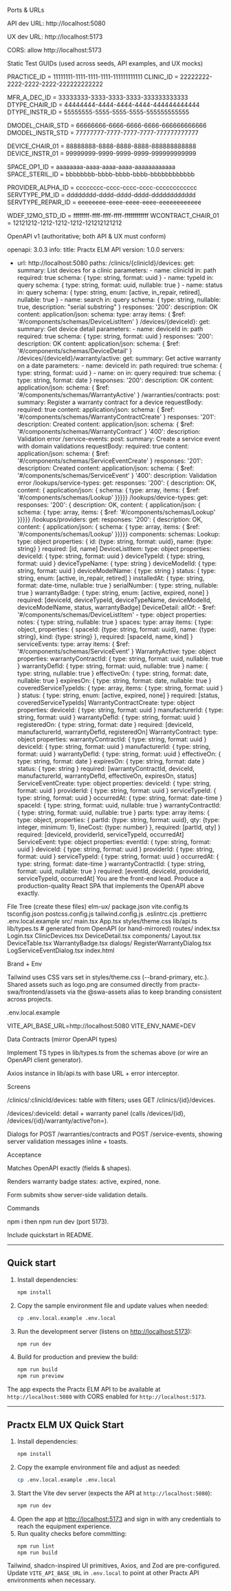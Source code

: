 Ports & URLs

API dev URL: http://localhost:5080

UX dev URL: http://localhost:5173

CORS: allow http://localhost:5173

Static Test GUIDs (used across seeds, API examples, and UX mocks)

PRACTICE_ID = 11111111-1111-1111-1111-111111111111
CLINIC_ID   = 22222222-2222-2222-2222-222222222222

MFR_A_DEC_ID       = 33333333-3333-3333-3333-333333333333
DTYPE_CHAIR_ID     = 44444444-4444-4444-4444-444444444444
DTYPE_INSTR_ID     = 55555555-5555-5555-5555-555555555555

DMODEL_CHAIR_STD   = 66666666-6666-6666-6666-666666666666
DMODEL_INSTR_STD   = 77777777-7777-7777-7777-777777777777

DEVICE_CHAIR_01    = 88888888-8888-8888-8888-888888888888
DEVICE_INSTR_01    = 99999999-9999-9999-9999-999999999999

SPACE_OP1_ID       = aaaaaaaa-aaaa-aaaa-aaaa-aaaaaaaaaaaa
SPACE_STERIL_ID    = bbbbbbbb-bbbb-bbbb-bbbb-bbbbbbbbbbbb

PROVIDER_ALPHA_ID  = cccccccc-cccc-cccc-cccc-cccccccccccc
SERVTYPE_PM_ID     = dddddddd-dddd-dddd-dddd-dddddddddddd
SERVTYPE_REPAIR_ID = eeeeeeee-eeee-eeee-eeee-eeeeeeeeeeee

WDEF_12MO_STD_ID   = ffffffff-ffff-ffff-ffff-ffffffffffff
WCONTRACT_CHAIR_01 = 12121212-1212-1212-1212-121212121212


OpenAPI v1 (authoritative; both API & UX must conform)

openapi: 3.0.3
info:
  title: Practx ELM API
  version: 1.0.0
servers:
  - url: http://localhost:5080
paths:
  /clinics/{clinicId}/devices:
    get:
      summary: List devices for a clinic
      parameters:
        - name: clinicId
          in: path
          required: true
          schema: { type: string, format: uuid }
        - name: typeId
          in: query
          schema: { type: string, format: uuid, nullable: true }
        - name: status
          in: query
          schema: { type: string, enum: [active, in_repair, retired], nullable: true }
        - name: search
          in: query
          schema: { type: string, nullable: true, description: "serial substring" }
      responses:
        '200':
          description: OK
          content:
            application/json:
              schema:
                type: array
                items: { $ref: '#/components/schemas/DeviceListItem' }
  /devices/{deviceId}:
    get:
      summary: Get device detail
      parameters:
        - name: deviceId
          in: path
          required: true
          schema: { type: string, format: uuid }
      responses:
        '200':
          description: OK
          content:
            application/json:
              schema: { $ref: '#/components/schemas/DeviceDetail' }
  /devices/{deviceId}/warranty/active:
    get:
      summary: Get active warranty on a date
      parameters:
        - name: deviceId
          in: path
          required: true
          schema: { type: string, format: uuid }
        - name: on
          in: query
          required: true
          schema: { type: string, format: date }
      responses:
        '200':
          description: OK
          content:
            application/json:
              schema: { $ref: '#/components/schemas/WarrantyActive' }
  /warranties/contracts:
    post:
      summary: Register a warranty contract for a device
      requestBody:
        required: true
        content:
          application/json:
            schema: { $ref: '#/components/schemas/WarrantyContractCreate' }
      responses:
        '201':
          description: Created
          content:
            application/json:
              schema: { $ref: '#/components/schemas/WarrantyContract' }
        '400':
          description: Validation error
  /service-events:
    post:
      summary: Create a service event with domain validations
      requestBody:
        required: true
        content:
          application/json:
            schema: { $ref: '#/components/schemas/ServiceEventCreate' }
      responses:
        '201':
          description: Created
          content:
            application/json:
              schema: { $ref: '#/components/schemas/ServiceEvent' }
        '400':
          description: Validation error
  /lookups/service-types:
    get:
      responses:
        '200': { description: OK, content: { application/json: { schema: { type: array, items: { $ref: '#/components/schemas/Lookup' }}}}}
  /lookups/device-types:
    get:
      responses:
        '200': { description: OK, content: { application/json: { schema: { type: array, items: { $ref: '#/components/schemas/Lookup' }}}}}
  /lookups/providers:
    get:
      responses:
        '200': { description: OK, content: { application/json: { schema: { type: array, items: { $ref: '#/components/schemas/Lookup' }}}}}
components:
  schemas:
    Lookup:
      type: object
      properties: { id: {type: string, format: uuid}, name: {type: string} }
      required: [id, name]
    DeviceListItem:
      type: object
      properties:
        deviceId: { type: string, format: uuid }
        deviceTypeId: { type: string, format: uuid }
        deviceTypeName: { type: string }
        deviceModelId: { type: string, format: uuid }
        deviceModelName: { type: string }
        status: { type: string, enum: [active, in_repair, retired] }
        installedAt: { type: string, format: date-time, nullable: true }
        serialNumber: { type: string, nullable: true }
        warrantyBadge: { type: string, enum: [active, expired, none] }
      required: [deviceId, deviceTypeId, deviceTypeName, deviceModelId, deviceModelName, status, warrantyBadge]
    DeviceDetail:
      allOf:
        - $ref: '#/components/schemas/DeviceListItem'
        - type: object
          properties:
            notes: { type: string, nullable: true }
            spaces: 
              type: array
              items: { type: object, properties: { spaceId: {type: string, format: uuid}, name: {type: string}, kind: {type: string} }, required: [spaceId, name, kind] }
            serviceEvents:
              type: array
              items: { $ref: '#/components/schemas/ServiceEvent' }
    WarrantyActive:
      type: object
      properties:
        warrantyContractId: { type: string, format: uuid, nullable: true }
        warrantyDefId: { type: string, format: uuid, nullable: true }
        name: { type: string, nullable: true }
        effectiveOn: { type: string, format: date, nullable: true }
        expiresOn: { type: string, format: date, nullable: true }
        coveredServiceTypeIds: { type: array, items: { type: string, format: uuid } }
        status: { type: string, enum: [active, expired, none] }
      required: [status, coveredServiceTypeIds]
    WarrantyContractCreate:
      type: object
      properties:
        deviceId: { type: string, format: uuid }
        manufacturerId: { type: string, format: uuid }
        warrantyDefId: { type: string, format: uuid }
        registeredOn: { type: string, format: date }
      required: [deviceId, manufacturerId, warrantyDefId, registeredOn]
    WarrantyContract:
      type: object
      properties:
        warrantyContractId: { type: string, format: uuid }
        deviceId: { type: string, format: uuid }
        manufacturerId: { type: string, format: uuid }
        warrantyDefId: { type: string, format: uuid }
        effectiveOn: { type: string, format: date }
        expiresOn: { type: string, format: date }
        status: { type: string }
      required: [warrantyContractId, deviceId, manufacturerId, warrantyDefId, effectiveOn, expiresOn, status]
    ServiceEventCreate:
      type: object
      properties:
        deviceId: { type: string, format: uuid }
        providerId: { type: string, format: uuid }
        serviceTypeId: { type: string, format: uuid }
        occurredAt: { type: string, format: date-time }
        spaceId: { type: string, format: uuid, nullable: true }
        warrantyContractId: { type: string, format: uuid, nullable: true }
        parts:
          type: array
          items: { type: object, properties: { partId: {type: string, format: uuid}, qty: {type: integer, minimum: 1}, lineCost: {type: number} }, required: [partId, qty] }
      required: [deviceId, providerId, serviceTypeId, occurredAt]
    ServiceEvent:
      type: object
      properties:
        eventId: { type: string, format: uuid }
        deviceId: { type: string, format: uuid }
        providerId: { type: string, format: uuid }
        serviceTypeId: { type: string, format: uuid }
        occurredAt: { type: string, format: date-time }
        warrantyContractId: { type: string, format: uuid, nullable: true }
      required: [eventId, deviceId, providerId, serviceTypeId, occurredAt]
You are the front-end lead. Produce a production-quality React SPA that implements the OpenAPI above exactly.

File Tree (create these files)
elm-ux/
  package.json
  vite.config.ts
  tsconfig.json
  postcss.config.js
  tailwind.config.js
  .eslintrc.cjs
  .prettierrc
  .env.local.example
  src/
    main.tsx
    App.tsx
    styles/theme.css
    lib/api.ts
    lib/types.ts          # generated from OpenAPI (or hand-mirrored)
    routes/
      index.tsx
      Login.tsx
      ClinicDevices.tsx
      DeviceDetail.tsx
    components/
      Layout.tsx
      DeviceTable.tsx
      WarrantyBadge.tsx
      dialogs/
        RegisterWarrantyDialog.tsx
        LogServiceEventDialog.tsx
  index.html

Brand + Env

Tailwind uses CSS vars set in styles/theme.css (--brand-primary, etc.). Shared assets
such as logo.png are consumed directly from practx-swa/frontend/assets via the
@swa-assets alias to keep branding consistent across projects.

.env.local.example

VITE_API_BASE_URL=http://localhost:5080
VITE_ENV_NAME=DEV

Data Contracts (mirror OpenAPI types)

Implement TS types in lib/types.ts from the schemas above (or wire an OpenAPI client generator).

Axios instance in lib/api.ts with base URL + error interceptor.

Screens

/clinics/:clinicId/devices: table with filters; uses GET /clinics/{id}/devices.

/devices/:deviceId: detail + warranty panel (calls /devices/{id}, /devices/{id}/warranty/active?on=).

Dialogs for POST /warranties/contracts and POST /service-events, showing server validation messages inline + toasts.

Acceptance

Matches OpenAPI exactly (fields & shapes).

Renders warranty badge states: active, expired, none.

Form submits show server-side validation details.

Commands

npm i then npm run dev (port 5173).

Include quickstart in README.

---

## Quick start

1. Install dependencies:

   ```bash
   npm install
   ```

2. Copy the sample environment file and update values when needed:

   ```bash
   cp .env.local.example .env.local
   ```

3. Run the development server (listens on [http://localhost:5173](http://localhost:5173)):

   ```bash
   npm run dev
   ```

4. Build for production and preview the build:

   ```bash
   npm run build
   npm run preview
   ```

The app expects the Practx ELM API to be available at `http://localhost:5080` with CORS enabled for `http://localhost:5173`.

---

## Practx ELM UX Quick Start

1. Install dependencies:
   ```bash
   npm install
   ```
2. Copy the example environment file and adjust as needed:
   ```bash
   cp .env.local.example .env.local
   ```
3. Start the Vite dev server (expects the API at `http://localhost:5080`):
   ```bash
   npm run dev
   ```
4. Open the app at [http://localhost:5173](http://localhost:5173) and sign in with any credentials to reach the equipment experience.
5. Run quality checks before committing:
   ```bash
   npm run lint
   npm run build
   ```

Tailwind, shadcn-inspired UI primitives, Axios, and Zod are pre-configured. Update `VITE_API_BASE_URL` in `.env.local` to point at other Practx API environments when necessary.
